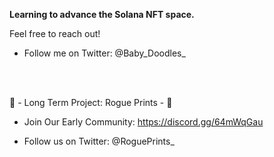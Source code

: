 <b>Learning to advance the Solana NFT space.</b>

Feel free to reach out!

- Follow me on Twitter: @Baby_Doodles_


<br></br>

🚧 - Long Term Project: Rogue Prints - 🚧

- Join Our Early Community: https://discord.gg/64mWqGau

- Follow us on Twitter: @RoguePrints_

<!---
BabyDoodles99/BabyDoodles99 is a ✨ special ✨ repository because its `README.md` (this file) appears on your GitHub profile.
You can click the Preview link to take a look at your changes.
--->

